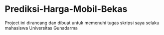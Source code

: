 # Prediksi-Harga-Mobil-Bekas

Project ini dirancang dan dibuat untuk memenuhi tugas skripsi saya selaku mahasiswa Universitas Gunadarma 
